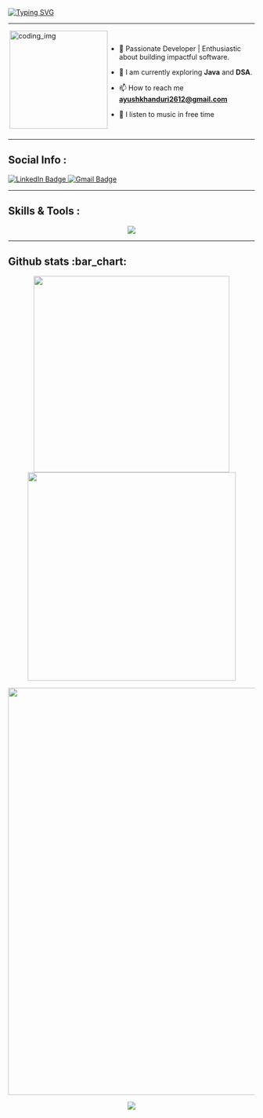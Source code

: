 
<div>
  <a href="https://git.io/typing-svg"><img src="https://readme-typing-svg.demolab.com?font=Fira+Code&weight=6000&size=28&duration=5304&pause=1000&color36BCF7FF&background=FFD22800&center=true&vCenter=true&width=850&lines=Hello,+I'm+Ayush,+Welcome+to+My+Profile!+;Always+learning+new+things" alt="Typing SVG" /></a>
<br />
  
---

<div style="display:flex">
  <img align="right" alt="coding_img" width="200" src="https://media.giphy.com/media/du3J3cXyzhj75IOgvA/giphy.gif">

- 👋 Passionate Developer | Enthusiastic about building impactful software.

- 🌱 I am currently exploring **Java** and **DSA**.

- 📫 How to reach me **ayushkhanduri2612@gmail.com**

- 🎵 I listen to music in free time

</div>

---

<h2>Social Info :</h2>

<div id="badges">
    <a href="https://www.linkedin.com/in/ayush-khanduri-965756245/">
    <img src="https://img.shields.io/badge/LinkedIn-blue?style=for-the-badge&logo=linkedin&logoColor=white" alt="LinkedIn Badge"/>
    </a>
    <a href="https://mail.google.com/mail/u/1/?fs=1&tf=cm&to=ayushkhanduri2612@gmail.com">
    <img src="https://img.shields.io/badge/Gmail-D14836?style=for-the-badge&logo=gmail&logoColor=white" alt="Gmail Badge"/>
    </a>
</div>


---


<h2>Skills & Tools :</h2>

<p align="center"> 
  <img src="https://skillicons.dev/icons?i=js,react,nodejs,express,mongodb,cpp,html,css,ts&perline=5">
</p>


---

<h2>Github stats :bar_chart:</h2>

<p align="center">
  <img width="400" src="https://github-readme-stats.vercel.app/api?username=AyushK-26&count_private=true&show_icons=true&theme=react" />  <img width="425" src="https://streak-stats.demolab.com/?user=AyushK-26&theme=react" />
</p>

<p align="center">
  <img width="830" src="https://github-readme-activity-graph.vercel.app/graph?username=AyushK-26&bg_color=21232a&color=a8eeff&line=61dafb&point=f0fcff&area=true&hide_border=false" />
<a href="https://github.com/AyushK-26/github-stats">
</p>


<p align="center">
  <img src="https://capsule-render.vercel.app/api?type=waving&color=gradient&height=65&section=footer"/>
</p>
